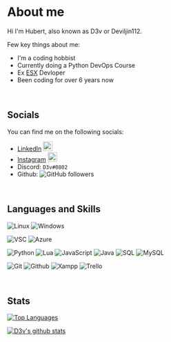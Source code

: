 # About me

Hi I'm Hubert, also known as D3v or Deviljin112.
<br />

Few key things about me:

- I'm a coding hobbist
- Currently doing a Python DevOps Course
- Ex [ESX](https://github.com/esx-framework) Devloper
- Been coding for over 6 years now

<br />

## Socials

You can find me on the following socials:

- [LinkedIn](https://www.linkedin.com/in/hubert-swic/) <img alt="HubertSwic | LinkedIn" width="22px" src="https://cdn.jsdelivr.net/npm/simple-icons@v3/icons/linkedin.svg" />
- [Instagram](https://www.instagram.com/deviljin112/) <img alt="Deviljin112 | Instagram" width="22px" src="https://cdn.jsdelivr.net/npm/simple-icons@v3/icons/instagram.svg" />
- Discord: `D3v#0802`
- Github: ![GitHub followers](https://img.shields.io/github/followers/deviljin112?label=Follow%20me&style=flat-square)

<br />

## Languages and Skills

![Linux](https://img.shields.io/badge/OS-Ubuntu-yellow?style=flat-square&logo=ubuntu) ![Windows](https://img.shields.io/badge/OS-Win10-yellow?style=flat-square&logo=windows)

![VSC](https://img.shields.io/badge/Editor-VSC-yellow?style=flat-square&logo=visual-studio-code) ![Azure](https://img.shields.io/badge/Editor-Azure-yellow?style=flat-square&logo=microsoft-azure)

![Python](https://img.shields.io/badge/Code-Python-yellow?style=flat-square&logo=python) ![Lua](https://img.shields.io/badge/Code-Lua-yellow?style=flat-square&logo=lua) ![JavaScript](https://img.shields.io/badge/Code-JavaScript-yellow?style=flat-square&logo=javascript) ![Java](https://img.shields.io/badge/Code-Java-yellow?style=flat-square&logo=java) ![SQL](https://img.shields.io/badge/Code-MSSQL-yellow?style=flat-square&logo=Microsoft-SQL-Server) ![MySQL](https://img.shields.io/badge/Code-MySQL-yellow?style=flat-square&logo=MySQL)

![Git](https://img.shields.io/badge/Tools-Git-yellow?style=flat-square&logo=git) ![Github](https://img.shields.io/badge/Tools-Github-yellow?style=flat-square&logo=github) ![Xampp](https://img.shields.io/badge/Tools-XAMPP-yellow?style=flat-square&logo=xampp) ![Trello](https://img.shields.io/badge/Tools-trello-yellow?style=flat-square&logo=trello)

<br />

## Stats

[![Top Languages](https://github-readme-stats.vercel.app/api/top-langs/?username=deviljin112&theme=tokyonight&layout=compact)](https://github.com/anuraghazra/github-readme-stats)

[![D3v's github stats](https://github-readme-stats.vercel.app/api?username=deviljin112&theme=tokyonight)](https://github.com/anuraghazra/github-readme-stats)

